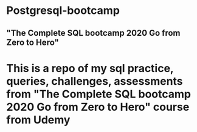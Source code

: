 # Postgresql-bootcamp
## "The Complete SQL bootcamp 2020 Go from Zero to Hero"
# This is a repo of my sql practice, queries, challenges, assessments from "The Complete SQL bootcamp 2020 Go from Zero to Hero" course from Udemy
